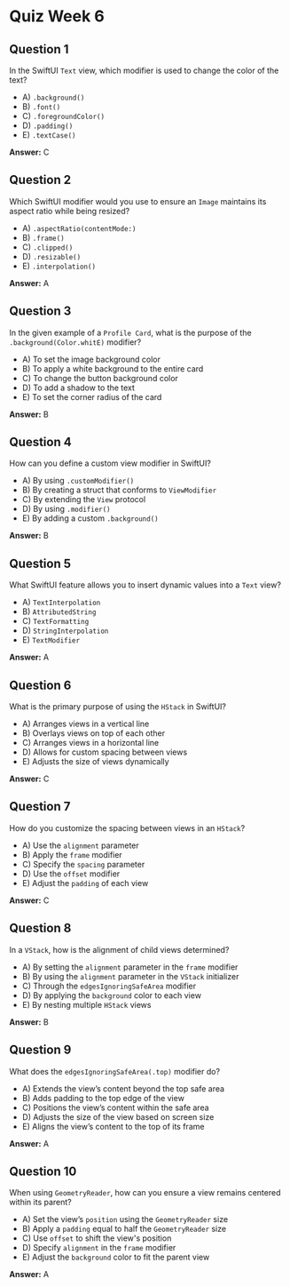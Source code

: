 # Quiz Week 6

## Question 1

In the SwiftUI `Text` view, which modifier is used to change the color of the text?

- A) `.background()`
- B) `.font()`
- C) `.foregroundColor()`
- D) `.padding()`
- E) `.textCase()`

**Answer:** C

## Question 2

Which SwiftUI modifier would you use to ensure an `Image` maintains its aspect ratio while being resized?

- A) `.aspectRatio(contentMode:)`
- B) `.frame()`
- C) `.clipped()`
- D) `.resizable()`
- E) `.interpolation()`

**Answer:** A

## Question 3

In the given example of a `Profile Card`, what is the purpose of the `.background(Color.whitE)` modifier?

- A) To set the image background color
- B) To apply a white background to the entire card
- C) To change the button background color
- D) To add a shadow to the text
- E) To set the corner radius of the card

**Answer:** B

## Question 4

How can you define a custom view modifier in SwiftUI?

- A) By using `.customModifier()`
- B) By creating a struct that conforms to `ViewModifier`
- C) By extending the `View` protocol
- D) By using `.modifier()`
- E) By adding a custom `.background()`

**Answer:** B

## Question 5

What SwiftUI feature allows you to insert dynamic values into a `Text` view?

- A) `TextInterpolation`
- B) `AttributedString`
- C) `TextFormatting`
- D) `StringInterpolation`
- E) `TextModifier`

**Answer:** A

## Question 6

What is the primary purpose of using the `HStack` in SwiftUI?

- A) Arranges views in a vertical line
- B) Overlays views on top of each other
- C) Arranges views in a horizontal line
- D) Allows for custom spacing between views
- E) Adjusts the size of views dynamically

**Answer:** C

## Question 7

How do you customize the spacing between views in an `HStack`?

- A) Use the `alignment` parameter
- B) Apply the `frame` modifier
- C) Specify the `spacing` parameter
- D) Use the `offset` modifier
- E) Adjust the `padding` of each view

**Answer:** C

## Question 8

In a `VStack`, how is the alignment of child views determined?

- A) By setting the `alignment` parameter in the `frame` modifier
- B) By using the `alignment` parameter in the `VStack` initializer
- C) Through the `edgesIgnoringSafeArea` modifier
- D) By applying the `background` color to each view
- E) By nesting multiple `HStack` views

**Answer:** B

## Question 9

What does the `edgesIgnoringSafeArea(.top)` modifier do?

- A) Extends the view’s content beyond the top safe area
- B) Adds padding to the top edge of the view
- C) Positions the view’s content within the safe area
- D) Adjusts the size of the view based on screen size
- E) Aligns the view’s content to the top of its frame

**Answer:** A

## Question 10

When using `GeometryReader`, how can you ensure a view remains centered within its parent?

- A) Set the view’s `position` using the `GeometryReader` size
- B) Apply a `padding` equal to half the `GeometryReader` size
- C) Use `offset` to shift the view's position
- D) Specify `alignment` in the `frame` modifier
- E) Adjust the `background` color to fit the parent view

**Answer:** A
